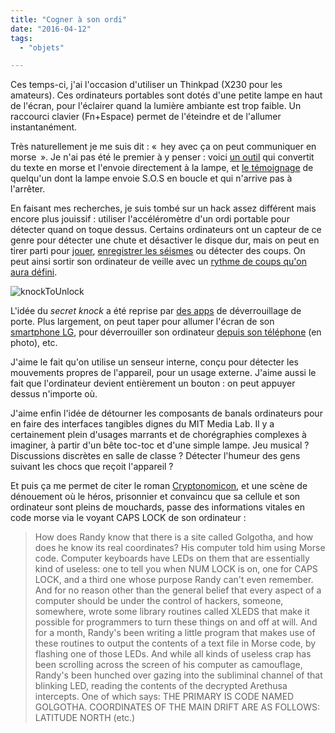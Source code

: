 ```yaml
---
title: "Cogner à son ordi"
date: "2016-04-12"
tags:
  - "objets"

---
```


Ces temps-ci, j'ai l'occasion d'utiliser un Thinkpad (X230 pour les amateurs). Ces ordinateurs portables sont dotés d'une petite lampe en haut de l'écran, pour l'éclairer quand la lumière ambiante est trop faible. Un raccourci clavier (Fn+Espace) permet de l'éteindre et de l'allumer instantanément.

Très naturellement je me suis dit : «  hey avec ça on peut communiquer en morse  ». Je n'ai pas été le premier à y penser : voici [un outil](https://github.com/timocramer/thinklight-fun) qui convertit du texte en morse et l'envoie directement à la lampe, et [le témoignage](http://lists.freebsd.org/pipermail/freebsd-questions/2006-May/123456.html) de quelqu'un dont la lampe envoie S.O.S en boucle et qui n'arrive pas à l'arrêter.

En faisant mes recherches, je suis tombé sur un hack assez différent mais encore plus jouissif : utiliser l'accéléromètre d'un ordi portable pour détecter quand on toque dessus. Certains ordinateurs ont un capteur de ce genre pour détecter une chute et désactiver le disque dur, mais on peut en tirer parti pour [jouer](http://lifehacker.com/181203/gaming-with-the-macbooks-accelerometer), [enregistrer les séismes](https://www.technologyreview.com/s/409999/laptops-as-earthquake-sensors/) ou détecter des coups. On peut ainsi sortir son ordinateur de veille avec un [rythme de coups qu'on aura défini](http://www.ibm.com/developerworks/library/l-knockage/index.html#resources).

![knockToUnlock](/assets/images/knockToUnlock-1024x575.png)

L'idée du _secret knock_ a été reprise par [des apps](http://www.gizmag.com/sesame-smart-lock-secret-knock/36275/) de déverrouillage de porte. Plus largement, on peut taper pour allumer l'écran de son [smartphone LG](http://www.lg.com/fr/knockcode), pour déverrouiller son ordinateur [depuis son téléphone](http://www.knocktounlock.com/) (en photo), etc.

J'aime le fait qu'on utilise un senseur interne, conçu pour détecter les mouvements propres de l'appareil, pour un usage externe. J'aime aussi le fait que l'ordinateur devient entièrement un bouton : on peut appuyer dessus n'importe où.

J'aime enfin l'idée de détourner les composants de banals ordinateurs pour en faire des interfaces tangibles dignes du MIT Media Lab. Il y a certainement plein d'usages marrants et de chorégraphies complexes à imaginer, à partir d'un bête toc-toc et d'une simple lampe. Jeu musical ? Discussions discrètes en salle de classe ? Détecter l'humeur des gens suivant les chocs que reçoit l'appareil ?

Et puis ça me permet de citer le roman [Cryptonomicon](https://en.wikipedia.org/wiki/Cryptonomicon), et une scène de dénouement où le héros, prisonnier et convaincu que sa cellule et son ordinateur sont pleins de mouchards, passe des informations vitales en code morse via le voyant CAPS LOCK de son ordinateur :

> How does Randy know that there is a site called Golgotha, and how does he know its real coordinates? His computer told him using Morse code. Computer keyboards have LEDs on them that are essentially kind of useless: one to tell you when NUM LOCK is on, one for CAPS LOCK, and a third one whose purpose Randy can't even remember. And for no reason other than the general belief that every aspect of a computer should be under the control of hackers, someone, somewhere, wrote some library routines called XLEDS that make it possible for programmers to turn these things on and off at will. And for a month, Randy's been writing a little program that makes use of these routines to output the contents of a text file in Morse code, by flashing one of those LEDs. And while all kinds of useless crap has been scrolling across the screen of his computer as camouflage, Randy's been hunched over gazing into the subliminal channel of that blinking LED, reading the contents of the decrypted Arethusa intercepts. One of which says: THE PRIMARY IS CODE NAMED GOLGOTHA. COORDINATES OF THE MAIN DRIFT ARE AS FOLLOWS: LATITUDE NORTH (etc.)
